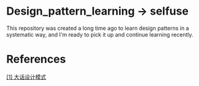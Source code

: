 # Design_pattern_learning -> selfuse
This repository was created a long time ago to learn design patterns in a systematic way, and I'm ready to pick it up and continue learning recently.
# References
[[1] 大话设计模式](https://book.douban.com/subject/2334288/)
